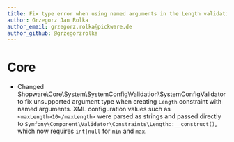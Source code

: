 ```yaml
---
title: Fix type error when using named arguments in the Length validation constraint
author: Grzegorz Jan Rolka
author_email: grzegorz.rolka@pickware.de
author_github: @grzegorzrolka
---
```


# Core
* Changed Shopware\Core\System\SystemConfig\Validation\SystemConfigValidator to fix unsupported argument type when creating `Length` constraint with named arguments.  XML configuration values such as `<maxLength>10</maxLength>` were parsed as strings and passed directly to `Symfony\Component\Validator\Constraints\Length::__construct()`, which now requires `int|null` for `min` and `max`.
